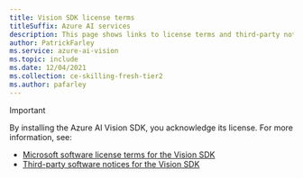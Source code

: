 ```yaml
---
title: Vision SDK license terms
titleSuffix: Azure AI services
description: This page shows links to license terms and third-party notice.
author: PatrickFarley
ms.service: azure-ai-vision
ms.topic: include
ms.date: 12/04/2021
ms.collection: ce-skilling-fresh-tier2
ms.author: pafarley
---
```


> [!IMPORTANT]
> By installing the Azure AI Vision SDK, you acknowledge its license. For more information, see:
> - <a href="https://aka.ms/azai/vision/license" target="_blank">Microsoft software license terms for the Vision SDK <span class="docon docon-navigate-external x-hidden-focus"></span></a>
> - <a href="https://aka.ms/azai/vision/TPN" target="_blank">Third-party software notices for the Vision SDK<span class="docon docon-navigate-external x-hidden-focus"></span></a>

